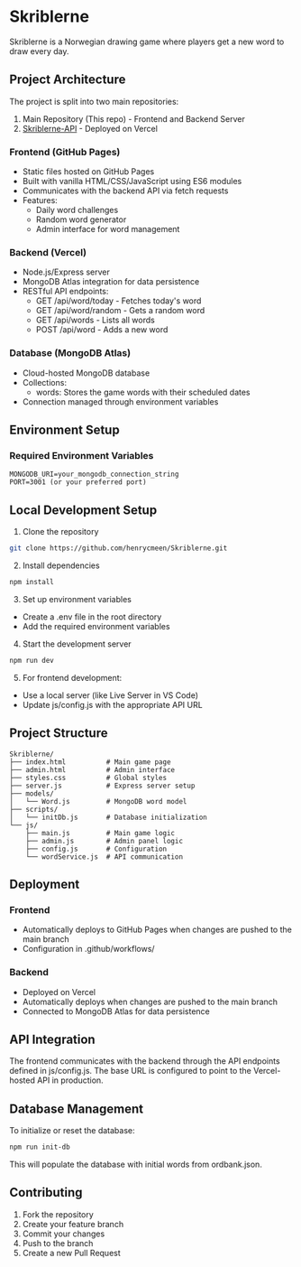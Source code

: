 # Skriblerne

Skriblerne is a Norwegian drawing game where players get a new word to draw every day. 

## Project Architecture

The project is split into two main repositories:
1. Main Repository (This repo) - Frontend and Backend Server
2. [Skriblerne-API](https://github.com/henrycmeen/skriblerne-api) - Deployed on Vercel

### Frontend (GitHub Pages)
- Static files hosted on GitHub Pages
- Built with vanilla HTML/CSS/JavaScript using ES6 modules
- Communicates with the backend API via fetch requests
- Features:
  - Daily word challenges
  - Random word generator
  - Admin interface for word management

### Backend (Vercel)
- Node.js/Express server
- MongoDB Atlas integration for data persistence
- RESTful API endpoints:
  - GET /api/word/today - Fetches today's word
  - GET /api/word/random - Gets a random word
  - GET /api/words - Lists all words
  - POST /api/word - Adds a new word

### Database (MongoDB Atlas)
- Cloud-hosted MongoDB database
- Collections:
  - words: Stores the game words with their scheduled dates
- Connection managed through environment variables

## Environment Setup

### Required Environment Variables
```
MONGODB_URI=your_mongodb_connection_string
PORT=3001 (or your preferred port)
```

## Local Development Setup

1. Clone the repository
```bash
git clone https://github.com/henrycmeen/Skriblerne.git
```

2. Install dependencies
```bash
npm install
```

3. Set up environment variables
- Create a .env file in the root directory
- Add the required environment variables

4. Start the development server
```bash
npm run dev
```

5. For frontend development:
- Use a local server (like Live Server in VS Code)
- Update js/config.js with the appropriate API URL

## Project Structure
```
Skriblerne/
├── index.html          # Main game page
├── admin.html          # Admin interface
├── styles.css          # Global styles
├── server.js           # Express server setup
├── models/
│   └── Word.js         # MongoDB word model
├── scripts/
│   └── initDb.js       # Database initialization
└── js/
    ├── main.js         # Main game logic
    ├── admin.js        # Admin panel logic
    ├── config.js       # Configuration
    └── wordService.js  # API communication
```

## Deployment

### Frontend
- Automatically deploys to GitHub Pages when changes are pushed to the main branch
- Configuration in .github/workflows/

### Backend
- Deployed on Vercel
- Automatically deploys when changes are pushed to the main branch
- Connected to MongoDB Atlas for data persistence

## API Integration

The frontend communicates with the backend through the API endpoints defined in js/config.js. The base URL is configured to point to the Vercel-hosted API in production.

## Database Management

To initialize or reset the database:
```bash
npm run init-db
```

This will populate the database with initial words from ordbank.json.

## Contributing

1. Fork the repository
2. Create your feature branch
3. Commit your changes
4. Push to the branch
5. Create a new Pull Request
